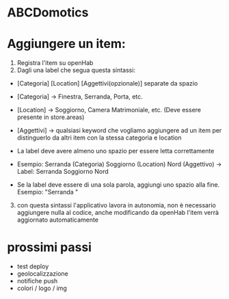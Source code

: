 # ABCDomotics


# Aggiungere un item:
1. Registra l'item su openHab
2. Dagli una label che segua questa sintassi:
- [Categoria] [Location] [Aggettivi(opzionale)] separate da spazio
- [Categoria] -> Finestra, Serranda, Porta, etc.
- [Location] -> Soggiorno, Camera Matrimoniale, etc. (Deve essere presente in store.areas)
- [Aggettivi] -> qualsiasi keyword che vogliamo aggiungere ad un item per distinguerlo da altri item con la stessa categoria e location
- La label deve avere almeno uno spazio per essere letta correttamente
- Esempio: Serranda (Categoria) Soggiorno (Location) Nord (Aggettivo) -> Label: Serranda Soggiorno Nord

- Se la label deve essere di una sola parola, aggiungi uno spazio alla fine. Esempio: "Serranda "

3. con questa sintassi l'applicativo lavora in autonomia, non è necessario aggiungere nulla al codice, anche modificando da openHab l'item verrà aggiornato automaticamente








# prossimi passi
- test deploy
- geolocalizzazione
- notifiche push
- colori / logo / img